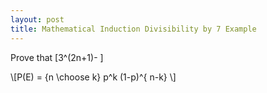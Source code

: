 ```yaml
---
layout: post
title: Mathematical Induction Divisibility by 7 Example
---
```


Prove that \[3^(2n+1)-  \]
<p>\[P(E) = {n \choose k} p^k (1-p)^{ n-k} \]</p>
